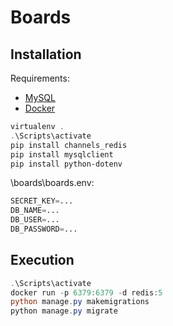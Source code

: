 # Boards

## Installation
Requirements:
* [MySQL](https://www.mysql.com/products/community/)
* [Docker](https://www.docker.com/products/docker-desktop)
```powershell
virtualenv .
.\Scripts\activate
pip install channels_redis
pip install mysqlclient
pip install python-dotenv
```
\boards\boards\.env:
```python
SECRET_KEY=...
DB_NAME=...
DB_USER=...
DB_PASSWORD=...
```

## Execution
```powershell
.\Scripts\activate
docker run -p 6379:6379 -d redis:5
python manage.py makemigrations
python manage.py migrate
```
